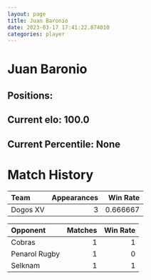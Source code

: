 ```yaml
---  
layout: page  
title: Juan Baronio  
date: 2023-03-17 17:41:22.874010  
categories: player  
---
```

# Juan Baronio

## Positions: 

## Current elo: 100.0

## Current Percentile: None

# Match History


| Team     |   Appearances |   Win Rate |
|:---------|--------------:|-----------:|
| Dogos XV |             3 |   0.666667 |

| Opponent      |   Matches |   Win Rate |
|:--------------|----------:|-----------:|
| Cobras        |         1 |          1 |
| Penarol Rugby |         1 |          0 |
| Selknam       |         1 |          1 |